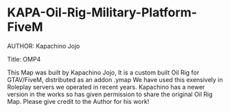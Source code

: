 # KAPA-Oil-Rig-Military-Platform-FiveM
AUTHOR:       Kapachino Jojo

Title: OMP4

This Map was built by Kapachino Jojo, It is a custom built Oil Rig for GTAV/FiveM, distributed as an addon .ymap
We have used this exensively in Roleplay servers we operated in recent years. Kapachino has a newer version in the works so has given permission to share the original Oil Rig Map.
Please give credit to the Author for his work!
